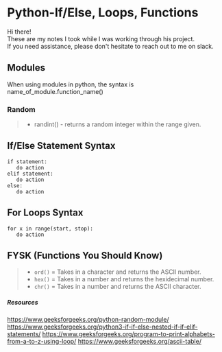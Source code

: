 # Python-If/Else, Loops, Functions

Hi there! <br>
These are my notes I took while I was working through his project. <br>
If you need assistance, please don't hesitate to reach out to me on slack. <br>

## Modules

When using modules in python, the syntax is name_of_module.function_name()

### Random

>- randint() - returns a random integer within the range given.

## If/Else Statement Syntax

```
if statement:
   do action
elif statement:
   do action
else:
   do action
```

## For Loops Syntax

```
for x in range(start, stop):
   do action
```

## FYSK (Functions You Should Know)

>- `ord()` = Takes in a character and returns the ASCII number.
>- `hex()` = Takes in a number and returns the hexidecimal number.
>- `chr()` = Takes in a number and returns the ASCII character. 

##### Resources

https://www.geeksforgeeks.org/python-random-module/
https://www.geeksforgeeks.org/python3-if-if-else-nested-if-if-elif-statements/
https://www.geeksforgeeks.org/program-to-print-alphabets-from-a-to-z-using-loop/
https://www.geeksforgeeks.org/ascii-table/
